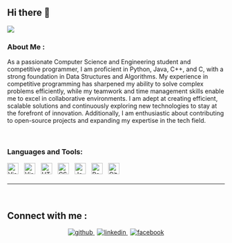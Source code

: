 ## Hi there 👋
<img src="https://i.ibb.co.com/tz7ZqT3/Screenshot-129.png" />

<br/>

### About Me :

As a passionate Computer Science and Engineering student and competitive programmer, I am proficient in Python, Java, C++, and C, with a strong foundation in Data Structures and Algorithms. My experience in competitive programming has sharpened my ability to solve complex problems efficiently, while my teamwork and time management skills enable me to excel in collaborative environments. I am adept at creating efficient, scalable solutions and continuously exploring new technologies to stay at the forefront of innovation. Additionally, I am enthusiastic about contributing to open-source projects and expanding my expertise in the tech field.

<br/>

### Languages and Tools:

<img align="left" alt="Visual Studio Code" width="26px" src="https://cdn.jsdelivr.net/gh/devicons/devicon/icons/vscode/vscode-original.svg" style="padding-right:10px;" />
<img align="left" alt="Visual Studio Code" width="26px" src="https://i.ibb.co.com/xz7LGVx/d73n2y9-fc7e0a66-1dd8-42d2-9aba-29a33990067b.png" style="padding-right:10px;" />
<img align="left" alt="HTML5" width="26px" src="https://i.ibb.co.com/KV55H2h/c.png" style="padding-right:10px;" />
<img align="left" alt="CSS3" width="26px" src="https://i.ibb.co.com/Dt5NfmC/cpp.png" style="padding-right:10px;" />
<img align="left" alt="JavaScript" width="26px" src="https://i.ibb.co.com/P1fCkqw/java-logo-1.png" style="padding-right:10px;" />
<img align="left" alt="React" width="26px" src="https://i.ibb.co.com/qgCW2bL/python.png" style="padding-right:10px;" />
<img align="left" alt="GitHub" width="26px" src="https://user-images.githubusercontent.com/3369400/139447912-e0f43f33-6d9f-45f8-be46-2df5bbc91289.png" style="padding-right:10px;" />

<br/>
<br/>

----
<br/>

## Connect with me  : 
<div style="text-align: center; margin-top: 12px;">
    <a href="https://github.com/Tamanna210120/" target="_blank" style="margin-right: 6px;">
    <a href="" target="_blank" style="margin-right: 6px;">
        <img src="https://img.shields.io/badge/github-%2324292e.svg?&style=for-the-badge&logo=github&logoColor=white" alt="github" style="margin-bottom: 5px;" />
    </a>
    <a href="https://www.linkedin.com/in/tamanna-yasmin-412316330/" target="_blank" style="margin-right: 6px;">
        <img src="https://img.shields.io/badge/linkedin-%231E77B5.svg?&style=for-the-badge&logo=linkedin&logoColor=white" alt="linkedin" style="margin-bottom: 5px;" />
    </a>
    <a href="https://www.facebook.com/tamannayasmin.CSE.PUST" target="_blank" style="margin-right: 6px;">
        <img src="https://img.shields.io/badge/facebook-%232E87FB.svg?&style=for-the-badge&logo=facebook&logoColor=white" alt="facebook" style="margin-bottom: 5px;" />
    </a>
</div>

<!--
**Tamanna210120/Tamanna210120** is a ✨ _special_ ✨ repository because its `README.md` (this file) appears on your GitHub profile.

Here are some ideas to get you started:

- 🔭 I’m currently working on ...
- 🌱 I’m currently learning ...
- 👯 I’m looking to collaborate on ...
- 🤔 I’m looking for help with ...
- 💬 Ask me about ...
- 📫 How to reach me: ...
- 😄 Pronouns: ...
- ⚡ Fun fact: ...
-->
